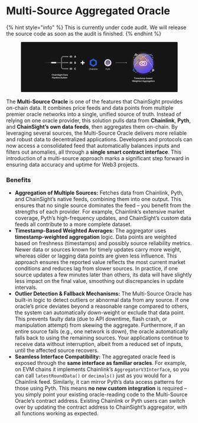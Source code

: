 # Multi-Source Aggregated Oracle

{% hint style="info" %}
This is currently under code audit. We will release the source code as soon as the audit is finished.
{% endhint %}



<figure><img src="../.gitbook/assets/Frame 48096605.png" alt=""><figcaption></figcaption></figure>

The **Multi-Source Oracle** is one of the features that ChainSight provides on-chain data. It combines price feeds and data points from multiple premier oracle networks into a single, unified source of truth. Instead of relying on one oracle provider, this solution pulls data from **Chainlink**, **Pyth**, and **ChainSight’s own data feeds**, then aggregates them on-chain. By leveraging several sources, the Multi-Source Oracle delivers more reliable and robust data to decentralized applications. Developers and protocols can now access a consolidated feed that automatically balances inputs and filters out anomalies, all through a **single smart contract interface**. This introduction of a multi-source approach marks a significant step forward in ensuring data accuracy and uptime for Web3 projects.

### Benefits

* **Aggregation of Multiple Sources:** Fetches data from Chainlink, Pyth, and ChainSight’s native feeds, combining them into one output. This ensures that no single source dominates the feed – you benefit from the strengths of each provider. For example, Chainlink’s extensive market coverage, Pyth’s high-frequency updates, and ChainSight’s custom data feeds all contribute to a more complete dataset.
* **Timestamp-Based Weighted Averages:** The aggregator uses **timestamp-weighted aggregation** logic. Data points are weighted based on freshness (timestamps) and possibly source reliability metrics. Newer data or sources known for timely updates carry more weight, whereas older or lagging data points are given less influence. This approach ensures the reported value reflects the most current market conditions and reduces lag from slower sources. In practice, if one source updates a few minutes later than others, its data will have slightly less impact on the final value, smoothing out discrepancies in update intervals.
* **Outlier Detection & Fallback Mechanisms:** The Multi-Source Oracle has built-in logic to detect outliers or abnormal data from any source. If one oracle’s price deviates beyond a reasonable range compared to others, the system can automatically down-weight or exclude that data point. This prevents faulty data (due to API downtime, flash crash, or manipulation attempt) from skewing the aggregate. Furthermore, if an entire source fails (e.g., one network is down), the oracle automatically falls back to using the remaining sources. Your applications continue to receive data without interruption, albeit from a reduced set of inputs, until the affected source recovers.
* **Seamless Interface Compatibility:** The aggregated oracle feed is exposed through the **same interface as familiar oracles**. For example, on EVM chains it implements Chainlink’s `AggregatorV3Interface`, so you can call `latestRoundData()` or `decimals()` just as you would for a Chainlink feed. Similarly, it can mirror Pyth’s data access patterns for those using Pyth. This means **no new custom integration** is required – you simply point your existing oracle-reading code to the Multi-Source Oracle’s contract address. Existing Chainlink or Pyth users can switch over by updating the contract address to ChainSight’s aggregator, with all functions working as expected.
